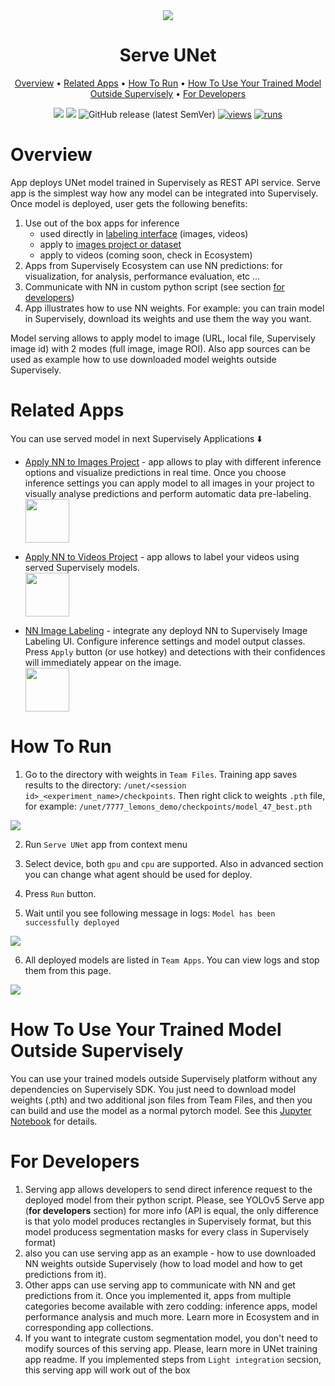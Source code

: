 <div align="center" markdown>
<img src="https://user-images.githubusercontent.com/106374579/187424999-e8044471-05ab-420e-8db4-05a13ac00cca.png"/>


# Serve UNet

<p align="center">
  <a href="#Overview">Overview</a> •
    <a href="#Related-Apps">Related Apps</a> •
  <a href="#How-To-Run">How To Run</a> •
  <a href="#How-To-Use-Your-Trained-Model-Outside-Supervisely">How To Use Your Trained Model Outside Supervisely</a> •
  <a href="#For-Developers">For Developers</a>
</p>

[![](https://img.shields.io/badge/supervisely-ecosystem-brightgreen)](https://ecosystem.supervise.ly/apps/supervisely-ecosystem/unet/supervisely/serve)
[![](https://img.shields.io/badge/slack-chat-green.svg?logo=slack)](https://supervise.ly/slack)
![GitHub release (latest SemVer)](https://img.shields.io/github/v/release/supervisely-ecosystem/unet)
[![views](https://app.supervise.ly/img/badges/views/supervisely-ecosystem/unet/supervisely/serve.png)](https://supervise.ly)
[![runs](https://app.supervise.ly/img/badges/runs/supervisely-ecosystem/unet/supervisely/serve.png)](https://supervise.ly)

</div>

# Overview

App deploys UNet model trained in Supervisely as REST API service. Serve app is the simplest way how any model 
can be integrated into Supervisely. Once model is deployed, user gets the following benefits:

1. Use out of the box apps for inference
   - used directly in [labeling interface](https://ecosystem.supervise.ly/apps/supervisely-ecosystem%252Fnn-image-labeling%252Fannotation-tool) (images, videos)
   - apply to [images project or dataset](https://ecosystem.supervise.ly/apps/supervisely-ecosystem%252Fnn-image-labeling%252Fproject-dataset)
   - apply to videos (coming soon, check in Ecosystem)
2. Apps from Supervisely Ecosystem can use NN predictions: for visualization, for analysis, performance evaluation, etc ...
3. Communicate with NN in custom python script (see section <a href="#For-developers">for developers</a>)
4. App illustrates how to use NN weights. For example: you can train model in Supervisely, download its weights and use them the way you want.

Model serving allows to apply model to image (URL, local file, Supervisely image id) with 2 modes (full image, image ROI). Also app sources can be used as example how to use downloaded model weights outside Supervisely.



# Related Apps

You can use served model in next Supervisely Applications ⬇️ 
  

- [Apply NN to Images Project](https://ecosystem.supervise.ly/apps/supervisely-ecosystem%252Fnn-image-labeling%252Fproject-dataset) - app allows to play with different inference options and visualize predictions in real time.  Once you choose inference settings you can apply model to all images in your project to visually analyse predictions and perform automatic data pre-labeling.   
    <img data-key="sly-module-link" data-module-slug="supervisely-ecosystem/nn-image-labeling/project-dataset" src="https://i.imgur.com/M2Tp8lE.png" height="70px" margin-bottom="20px"/>  

- [Apply NN to Videos Project](https://ecosystem.supervise.ly/apps/apply-nn-to-videos-project) - app allows to label your videos using served Supervisely models.  
  <img data-key="sly-module-link" data-module-slug="supervisely-ecosystem/apply-nn-to-videos-project" src="https://imgur.com/LDo8K1A.png" height="70px" margin-bottom="20px" />

- [NN Image Labeling](https://ecosystem.supervise.ly/apps/supervisely-ecosystem%252Fnn-image-labeling%252Fannotation-tool) - integrate any deployd NN to Supervisely Image Labeling UI. Configure inference settings and model output classes. Press `Apply` button (or use hotkey) and detections with their confidences will immediately appear on the image.   
    <img data-key="sly-module-link" data-module-slug="supervisely-ecosystem/nn-image-labeling/annotation-tool" src="https://i.imgur.com/hYEucNt.png" height="70px" margin-bottom="20px"/>



# How To Run

1. Go to the directory with weights in `Team Files`. Training app saves results to the 
   directory: `/unet/<session id>_<experiment_name>/checkpoints`. Then right click to weights `.pth` file,
   for example: `/unet/7777_lemons_demo/checkpoints/model_47_best.pth`
   
<img src="https://i.imgur.com/piS1r78.png"/>

2. Run `Serve UNet` app from context menu

3. Select device, both `gpu` and `cpu` are supported. Also in advanced section you can 
change what agent should be used for deploy.

4. Press `Run` button.

5. Wait until you see following message in logs: `Model has been successfully deployed`

<img src="https://i.imgur.com/rOa4Lo8.png"/>

6. All deployed models are listed in `Team Apps`. You can view logs and stop them from this page.

<img src="https://i.imgur.com/4B4qRh7.png"/>


# How To Use Your Trained Model Outside Supervisely

You can use your trained models outside Supervisely platform without any dependencies on Supervisely SDK. You just need to download model weights (.pth) and two additional json files from Team Files, and then you can build and use the model as a normal pytorch model. See this [Jupyter Notebook](https://github.com/supervisely-ecosystem/unet/blob/master/inference_outside_supervisely.ipynb) for details.


# For Developers

1. Serving app allows developers to send direct inference request to the deployed model from their python script. 
Please, see YOLOv5 Serve app (**for developers** section) for more info (API is equal, the only difference is that yolo model produces rectangles in Supervisely 
format, but this model producess segmentation masks for every class in Supervisely format)
2. also you can use serving app as an example - how to use downloaded NN weights outside Supervisely 
(how to load model and how to get predictions from it).
3. Other apps can use serving app to communicate with NN and get predictions from it. Once you implemented it, apps 
from multiple categories become available with zero codding: inference apps, model performance analysis and much more.
Learn more in Ecosystem and in corresponding app collections.
4. If you want to integrate custom segmentation model, you don't need to modify sources of this serving app. Please, learn more 
in UNet training app readme. If you implemented steps from `Light integration` secsion, this serving app will work out of the box

